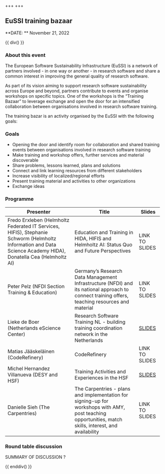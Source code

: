 +++
+++

## EuSSI training bazaar

**DATE: ** November 21, 2022


{{ div() }}

### About this event
The European Software Sustainability Infrastructure (EuSSI) is a network of partners involved - in one way or another - in research software and share a common interest in improving the general quality of research software.

As part of its vision aiming to support research software sustainability across Europe and beyond, partners contribute to events and organise workshops on specific topics. One of the workshops is the “Training Bazaar” to leverage exchange and open the door for an intensified collaboration between organisations involved in research software training.

The training bazar is an activity organised by the EuSSI with the following goals:

### Goals

 - Opening the door and identify room for collaboration and shared training events between organisations involved in research software training
 - Make training and workshop offers, further services and material discoverable
 - Share problems, lessons learned, plans and solutions
 - Connect and link learning resources from different stakeholders
 - Increase visibility of localized/regional efforts
 - Present training material and activities to other organizations
 - Exchange ideas

### Programme

| Presenter | Title | Slides |
|-----------|-------|--------|
| Fredo Erxleben (Helmholtz Federated IT Services, HIFIS), Stephanie Schworm (Helmholtz Information and Data Science Academy HIDA), Donatella Cea (Helmholtz AI) | Education and Training in HIDA, HIFIS and Helmholtz AI: Status Quo and Future Perspectives | LINK TO SLIDES |
| Peter Pelz (NFDI Section Training & Education) | Germany’s Research Data Management Infrastructure (NFDI) and its national approach to connect training offers, teaching resources and material | LINK TO SLIDES |
| Lieke de Boer (Netherlands eScience Center) | Research Software Training NL - building training coordination network in the Netherlands | [SLIDES](https://doi.org/10.5446/60137) |
| Matias Jääskeläinen (CodeRefinery) | CodeRefinery  | LINK TO SLIDES |
| Michel Hernandez Villanueva (DESY and HSF) | Training Activities and Experiences in the HSF | [SLIDES](https://doi.org/10.5446/60138) |
| Danielle Sieh (The Carpentries) | The Carpentries - plans and implementation for signing-up for workshops with AMY, post teaching opportunities, match skills, interest, and availability | LINK TO SLIDES |


### Round table discussion

SUMMARY OF DISCUSSION ?

{{ enddiv() }}
